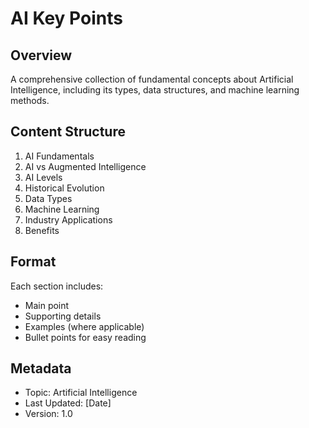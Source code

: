 # AI Key Points

## Overview
A comprehensive collection of fundamental concepts about Artificial Intelligence, including its types, data structures, and machine learning methods.

## Content Structure
1. AI Fundamentals
2. AI vs Augmented Intelligence
3. AI Levels
4. Historical Evolution
5. Data Types
6. Machine Learning
7. Industry Applications
8. Benefits

## Format
Each section includes:
- Main point
- Supporting details
- Examples (where applicable)
- Bullet points for easy reading

## Metadata
- Topic: Artificial Intelligence
- Last Updated: [Date]
- Version: 1.0
